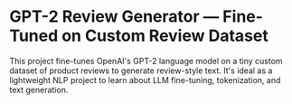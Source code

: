 # GPT-2 Review Generator — Fine-Tuned on Custom Review Dataset
This project fine-tunes OpenAI's GPT-2 language model on a tiny custom dataset of product reviews to generate review-style text. It's ideal as a lightweight NLP project to learn about LLM fine-tuning, tokenization, and text generation.
